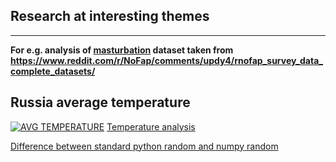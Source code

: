 
## Research at interesting themes

-----------

**For e.g. analysis of [masturbation](https://github.com/bychok300/DataAnalysis/tree/master/masturbation) dataset taken from https://www.reddit.com/r/NoFap/comments/updy4/rnofap_survey_data_complete_datasets/** 
## Russia average temperature  
[![](https://github.com/bychok300/DataAnalysis/blob/master/temperature/res.png "AVG TEMPERATURE")]((https://github.com/bychok300/DataAnalysis/blob/master/temperature/avgTempRussia.ipynb)
)
[Temperature analysis](https://github.com/bychok300/DataAnalysis/blob/master/temperature/avgTempRussia.ipynb)

[Difference between standard python random and numpy random](https://github.com/bychok300/DataAnalysis/blob/master/randDiff/RandDiff.ipynb)
